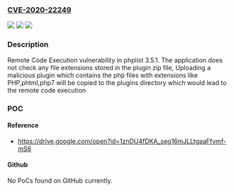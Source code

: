 ### [CVE-2020-22249](https://cve.mitre.org/cgi-bin/cvename.cgi?name=CVE-2020-22249)
![](https://img.shields.io/static/v1?label=Product&message=n%2Fa&color=blue)
![](https://img.shields.io/static/v1?label=Version&message=n%2Fa&color=blue)
![](https://img.shields.io/static/v1?label=Vulnerability&message=n%2Fa&color=brighgreen)

### Description

Remote Code Execution vulnerability in phplist 3.5.1. The application does not check any file extensions stored in the plugin zip file, Uploading a malicious plugin which contains the php files with extensions like PHP,phtml,php7 will be copied to the plugins directory which would lead to the remote code execution

### POC

#### Reference
- https://drive.google.com/open?id=1znDU4fDKA_seg16mJLLtgaaFfvmf-mS6

#### Github
No PoCs found on GitHub currently.

